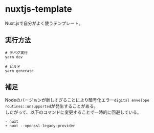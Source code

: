 # nuxtjs-template

Nuxt.jsで自分がよく使うテンプレート。  

## 実行方法

```shell
# デバグ実行
yarn dev

# ビルド
yarn generate
```

## 補足

Nodeのバージョンが新しすぎることにより暗号化エラー`digital envelope routines::unsupported`が発生することがある。  
したがって、以下のコマンドに変更することで一時的に回避している。  

```shell
- nuxt
+ nuxt --openssl-legacy-provider
```
